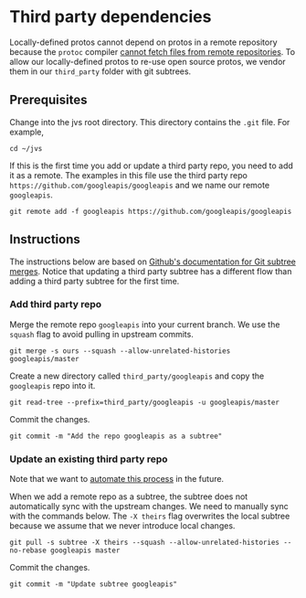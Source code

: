 # Third party dependencies

Locally-defined protos cannot depend on protos in a remote repository because
the `protoc` compiler
[cannot fetch files from remote repositories](https://github.com/golang/protobuf/issues/1072).
To allow our locally-defined protos to re-use open source protos, we vendor them
in our `third_party` folder with git subtrees.

## Prerequisites

Change into the jvs root directory. This directory contains the `.git`
file. For example,

```
cd ~/jvs
```

If this is the first time you add or update a third party repo, you need to add
it as a remote. The examples in this file use the third party repo
`https://github.com/googleapis/googleapis` and we name our remote `googleapis`.

```
git remote add -f googleapis https://github.com/googleapis/googleapis
```

## Instructions

The instructions below are based on
[Github's documentation for Git subtree merges](https://docs.github.com/en/get-started/using-git/about-git-subtree-merges#synchronizing-with-updates-and-changes).
Notice that updating a third party subtree has a different flow than adding a
third party subtree for the first time.

### Add third party repo

Merge the remote repo `googleapis` into your current branch. We use the `squash`
flag to avoid pulling in upstream commits.

```
git merge -s ours --squash --allow-unrelated-histories googleapis/master
```

Create a new directory called `third_party/googleapis` and copy the `googleapis`
repo into it.

```
git read-tree --prefix=third_party/googleapis -u googleapis/master
```

Commit the changes.

```
git commit -m "Add the repo googleapis as a subtree"
```

### Update an existing third party repo

Note that we want to
[automate this process](b/199776038) in the
future.

When we add a remote repo as a subtree, the subtree does not automatically sync
with the upstream changes. We need to manually sync with the commands below. The
`-X theirs` flag overwrites the local subtree because we assume that we never
introduce local changes.

```
git pull -s subtree -X theirs --squash --allow-unrelated-histories --no-rebase googleapis master
```

Commit the changes.

```
git commit -m "Update subtree googleapis"
```

